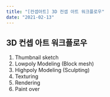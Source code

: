 ```yaml
---
title: "[컨셉아트] 3D 컨셉 아트 워크플로우"
date: "2021-02-13"
---
```


## 3D 컨셉 아트 워크플로우

1. Thumbnail sketch
2. Lowpoly Modeling (Block mesh)
3. Highpoly Modeling (Sculpting)
4. Texturing
5. Rendering
6. Paint over
